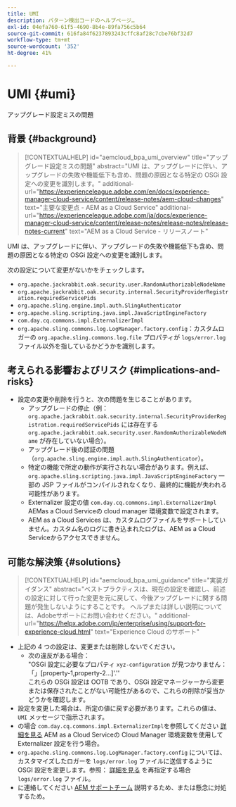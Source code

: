 ```yaml
---
title: UMI
description: パターン検出コードのヘルプページ…
exl-id: 04efa760-61f5-4690-8b4e-89fa756c5b64
source-git-commit: 616fa84f6237893243cffc8af28c7cbe76bf32d7
workflow-type: tm+mt
source-wordcount: '352'
ht-degree: 41%

---
```


# UMI {#umi}

アップグレード設定ミスの問題

## 背景 {#background}

>[!CONTEXTUALHELP]
>id="aemcloud_bpa_umi_overview"
>title="アップグレード設定ミスの問題"
>abstract="UMI は、アップグレードに伴い、アップグレードの失敗や機能低下も含め、問題の原因となる特定の OSGi 設定への変更を識別します。"
>additional-url="https://experienceleague.adobe.com/en/docs/experience-manager-cloud-service/content/release-notes/aem-cloud-changes" text="主要な変更点 - AEM as a Cloud Service"
>additional-url="https://experienceleague.adobe.com/ja/docs/experience-manager-cloud-service/content/release-notes/release-notes/release-notes-current" text="AEM as a Cloud Service - リリースノート"

UMI は、アップグレードに伴い、アップグレードの失敗や機能低下も含め、問題の原因となる特定の OSGi 設定への変更を識別します。

次の設定について変更がないかをチェックします。

* `org.apache.jackrabbit.oak.security.user.RandomAuthorizableNodeName`
* `org.apache.jackrabbit.oak.security.internal.SecurityProviderRegistration.requiredServicePids`
* `org.apache.sling.engine.impl.auth.SlingAuthenticator`
* `org.apache.sling.scripting.java.impl.JavaScriptEngineFactory`
* `com.day.cq.commons.impl.ExternalizerImpl`
* `org.apache.sling.commons.log.LogManager.factory.config`：カスタムロガーの `org.apache.sling.commons.log.file` プロパティが `logs/error.log` ファイル以外を指しているかどうかを識別します。

## 考えられる影響およびリスク {#implications-and-risks}

* 設定の変更や削除を行うと、次の問題を生じることがあります。
   * アップグレードの停止（例：`org.apache.jackrabbit.oak.security.internal.SecurityProviderRegistration.requiredServicePids` には存在する `org.apache.jackrabbit.oak.security.user.RandomAuthorizableNodeName` が存在していない場合）。
   * アップグレード後の認証の問題（`org.apache.sling.engine.impl.auth.SlingAuthenticator`）。
   * 特定の機能で所定の動作が実行されない場合があります。例えば、 `org.apache.sling.scripting.java.impl.JavaScriptEngineFactory` 一部の JSP ファイルがコンパイルされなくなり、最終的に機能が失われる可能性があります。
   * Externalizer 設定の値 `com.day.cq.commons.impl.ExternalizerImpl` AEMas a Cloud Serviceの cloud manager 環境変数で設定されます。
   * AEM as a Cloud Services は、カスタムログファイルをサポートしていません。カスタム名のログに書き込まれたログは、AEM as a Cloud Serviceからアクセスできません。

## 可能な解決策 {#solutions}

>[!CONTEXTUALHELP]
>id="aemcloud_bpa_umi_guidance"
>title="実装ガイダンス"
>abstract="ベストプラクティスは、現在の設定を確認し、前述の設定に対して行った変更を元に戻して、今後アップグレードに関する問題が発生しないようにすることです。 ヘルプまたは詳しい説明については、Adobeサポートにお問い合わせください。"
>additional-url="https://helpx.adobe.com/jp/enterprise/using/support-for-experience-cloud.html" text="Experience Cloud のサポート"

* 上記の 4 つの設定は、変更または削除しないでください。
   * 次の違反がある場合：\
     &quot;OSGi 設定に必要なプロパティ `xyz-configuration` が見つかりません：「」[property-1,property-2...]&#39;.&#39;&#39;\
     これらの OSGi 設定は OOTB であり、OSGi 設定マネージャーから変更または保存されたことがない可能性があるので、これらの削除が妥当かどうかを確認します。
* 設定を変更した場合は、所定の値に戻す必要があります。これらの値は、`UMI` メッセージで指示されます。
* の場合 `com.day.cq.commons.impl.ExternalizerImpl`を参照してください [詳細を見る](https://experienceleague.adobe.com/en/docs/experience-manager-cloud-service/content/implementing/developer-tools/externalizer) AEM as a Cloud Serviceの Cloud Manager 環境変数を使用して Externalizer 設定を行う場合。
* `org.apache.sling.commons.log.LogManager.factory.config` については、カスタマイズしたロガーを `logs/error.log` ファイルに送信するように OSGI 設定を変更します。参照： [詳細を見る](https://experienceleague.adobe.com/en/docs/experience-manager-learn/cloud-service/debugging/debugging-aem-as-a-cloud-service/logs) を再指定する場合 `logs/error.log` ファイル。
* に連絡してください [AEM サポートチーム](https://helpx.adobe.com/jp/enterprise/using/support-for-experience-cloud.html) 説明するため、または懸念に対処するため。
